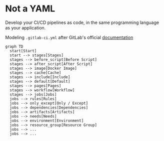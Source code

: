 # Not a YAML
Develop your CI/CD pipelines as code, in the same programming language as your application.

Modeling `.gitlab-ci.yml` after GitLab's official [documentation](https://docs.gitlab.com/ee/ci/yaml/)

```mermaid
graph TD
  start[Start]
  start --> stages[Stages]
  stages --> before_script[Before Script]
  stages --> after_script[After Script]
  stages --> image[Docker Image]
  stages --> cache[Cache]
  stages --> include[Include]
  stages --> default[Default]
  stages --> pages[Pages]
  stages --> workflow[Workflow]
  stages --> jobs[Jobs]
  jobs --> rules[Rules]
  jobs --> only_except[Only / Except]
  jobs --> dependencies[Dependencies]
  jobs --> artifacts[Artifacts]
  jobs --> needs[Needs]
  jobs --> environment[Environment]
  jobs --> resource_group[Resource Group]
  jobs --> ...
  jobs --> ...
